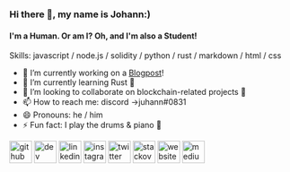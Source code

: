 ### Hi there 👋, my name is Johann:)
#### I'm a Human. Or am I? Oh, and I'm also a Student!


Skills: javascript / node.js / solidity / python / rust / markdown / html / css

- 🔭 I’m currently working on a [Blogpost](https://medium.com/@johann-klf)! 
- 🌱 I’m currently learning Rust 🦀 
- 👯 I’m looking to collaborate on blockchain-related projects 🚀 
- 📫 How to reach me: discord ->juhann#0831 
- 😄 Pronouns: he / him 
- ⚡ Fun fact: I play the drums & piano 🎼 


[<img src='https://cdn.jsdelivr.net/npm/simple-icons@3.0.1/icons/github.svg' alt='github' height='40'>](https://github.com/johann-klf)  [<img src='https://cdn.jsdelivr.net/npm/simple-icons@3.0.1/icons/hashnode.svg' alt='dev' height='40'>](https://hashnode.com/@johanns)  [<img src='https://cdn.jsdelivr.net/npm/simple-icons@3.0.1/icons/linkedin.svg' alt='linkedin' height='40'>](https://www.linkedin.com/in/johann-kleindopf-408993241/)  [<img src='https://cdn.jsdelivr.net/npm/simple-icons@3.0.1/icons/instagram.svg' alt='instagram' height='40'>](https://www.instagram.com/johann.klf/)  [<img src='https://cdn.jsdelivr.net/npm/simple-icons@3.0.1/icons/twitter.svg' alt='twitter' height='40'>](https://twitter.com/r7ved)  [<img src='https://cdn.jsdelivr.net/npm/simple-icons@3.0.1/icons/stackoverflow.svg' alt='stackoverflow' height='40'>](https://stackoverflow.com/users/19209547)  [<img src='https://cdn.jsdelivr.net/npm/simple-icons@3.0.1/icons/icloud.svg' alt='website' height='40'>](https://dsc.bio/qqq)  [<img src='https://cdn.jsdelivr.net/npm/simple-icons@3.0.1/icons/medium.svg' alt='medium' height='40'>](https://medium.com/@johann-klf)  
